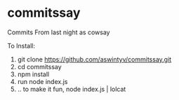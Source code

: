 # commitssay
Commits From last night as cowsay

To Install: 
1) git clone https://github.com/aswintyv/commitssay.git
2) cd commitssay
3) npm install 
4) run node index.js  
5) .. to make it fun, node index.js | lolcat
